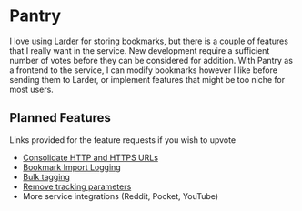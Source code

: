 # Pantry

I love using [Larder](https://larder.io) for storing bookmarks, but there is a couple of features
that I really want in the service. New development require a sufficient number of votes before they can be considered
for addition. With Pantry as a frontend to the service, I can modify bookmarks however I like before sending them to
Larder, or implement features that might be too niche for most users.

## Planned Features
Links provided for the feature requests if you wish to upvote

* [Consolidate HTTP and HTTPS URLs](https://changemap.co/hellocode/larder/task/1785-consolidate-http-and-https-links/)
* [Bookmark Import Logging](https://changemap.co/hellocode/larder/task/3647-import-logging/)
* [Bulk tagging](https://changemap.co/hellocode/larder/task/2691-bulk-tagging/)
* [Remove tracking parameters](https://changemap.co/hellocode/larder/task/1784-remove-tracking-codes-from-urls/)
* More service integrations (Reddit, Pocket, YouTube)
